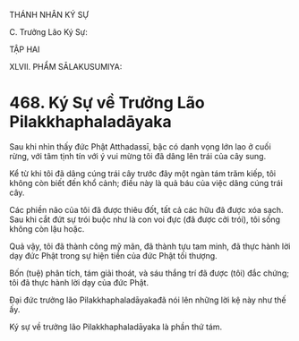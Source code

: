 THÁNH NHÂN KÝ SỰ

C. Trưởng Lão Ký Sự:

TẬP HAI

XLVII. PHẨM SĀLAKUSUMIYA:

# 468. Ký Sự về Trưởng Lão Pilakkhaphaladāyaka

Sau khi nhìn thấy đức Phật Atthadassī, bậc có danh vọng lớn lao ở cuối rừng, với tâm tịnh tín với ý vui mừng tôi đã dâng lên trái của cây sung.

Kể từ khi tôi đã dâng cúng trái cây trước đây một ngàn tám trăm kiếp, tôi không còn biết đến khổ cảnh; điều này là quả báu của việc dâng cúng trái cây.

Các phiền não của tôi đã được thiêu đốt, tất cả các hữu đã được xóa sạch. Sau khi cắt đứt sự trói buộc như là con voi đực (đã được cởi trói), tôi sống không còn lậu hoặc.

Quả vậy, tôi đã thành công mỹ mãn, đã thành tựu tam minh, đã thực hành lời dạy đức Phật trong sự hiện tiền của đức Phật tối thượng.

Bốn (tuệ) phân tích, tám giải thoát, và sáu thắng trí đã được (tôi) đắc chứng; tôi đã thực hành lời dạy của đức Phật.

Đại đức trưởng lão Pilakkhaphaladāyakađã nói lên những lời kệ này như thế ấy.

Ký sự về trưởng lão Pilakkhaphaladāyaka là phần thứ tám.
